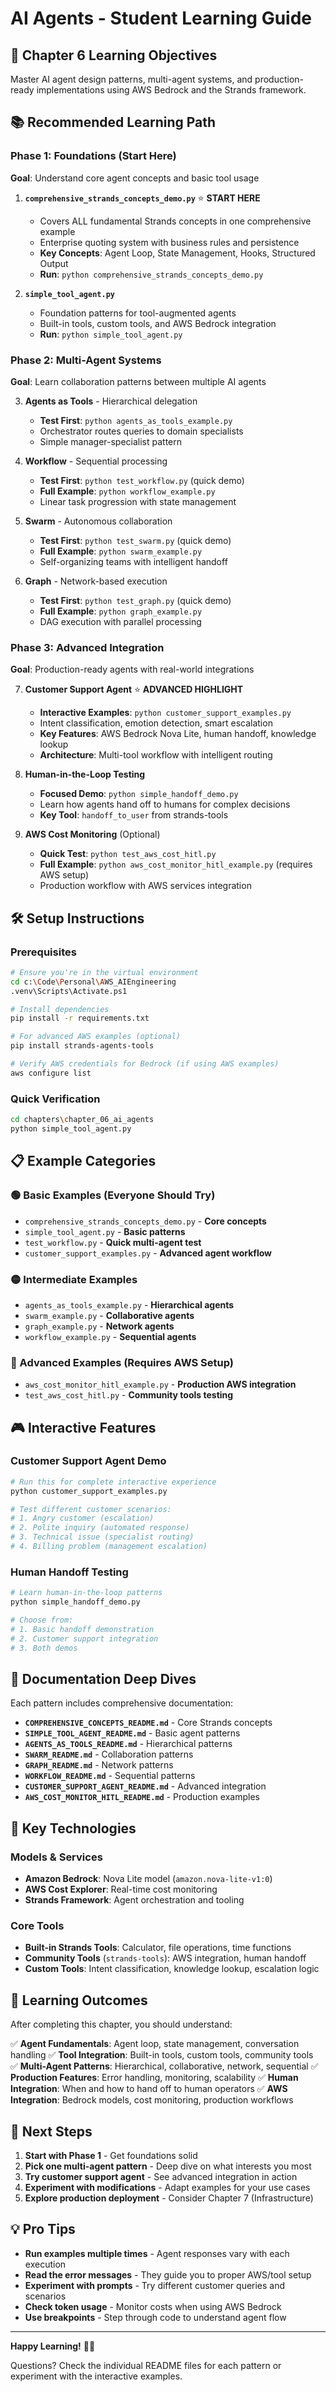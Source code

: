 # AI Agents - Student Learning Guide

## 🎯 Chapter 6 Learning Objectives
Master AI agent design patterns, multi-agent systems, and production-ready implementations using AWS Bedrock and the Strands framework.

## 📚 Recommended Learning Path

### Phase 1: Foundations (Start Here)
**Goal**: Understand core agent concepts and basic tool usage

1. **`comprehensive_strands_concepts_demo.py`** ⭐ **START HERE**
   - Covers ALL fundamental Strands concepts in one comprehensive example
   - Enterprise quoting system with business rules and persistence
   - **Key Concepts**: Agent Loop, State Management, Hooks, Structured Output
   - **Run**: `python comprehensive_strands_concepts_demo.py`

2. **`simple_tool_agent.py`** 
   - Foundation patterns for tool-augmented agents
   - Built-in tools, custom tools, and AWS Bedrock integration
   - **Run**: `python simple_tool_agent.py`

### Phase 2: Multi-Agent Systems
**Goal**: Learn collaboration patterns between multiple AI agents

3. **Agents as Tools** - Hierarchical delegation
   - **Test First**: `python agents_as_tools_example.py`
   - Orchestrator routes queries to domain specialists
   - Simple manager-specialist pattern

4. **Workflow** - Sequential processing
   - **Test First**: `python test_workflow.py` (quick demo)
   - **Full Example**: `python workflow_example.py`
   - Linear task progression with state management

5. **Swarm** - Autonomous collaboration  
   - **Test First**: `python test_swarm.py` (quick demo)
   - **Full Example**: `python swarm_example.py`
   - Self-organizing teams with intelligent handoff

6. **Graph** - Network-based execution
   - **Test First**: `python test_graph.py` (quick demo)  
   - **Full Example**: `python graph_example.py`
   - DAG execution with parallel processing

### Phase 3: Advanced Integration
**Goal**: Production-ready agents with real-world integrations

7. **Customer Support Agent** ⭐ **ADVANCED HIGHLIGHT**
   - **Interactive Examples**: `python customer_support_examples.py`
   - Intent classification, emotion detection, smart escalation
   - **Key Features**: AWS Bedrock Nova Lite, human handoff, knowledge lookup
   - **Architecture**: Multi-tool workflow with intelligent routing

8. **Human-in-the-Loop Testing**
   - **Focused Demo**: `python simple_handoff_demo.py`
   - Learn how agents hand off to humans for complex decisions
   - **Key Tool**: `handoff_to_user` from strands-tools

9. **AWS Cost Monitoring** (Optional)
   - **Quick Test**: `python test_aws_cost_hitl.py`
   - **Full Example**: `python aws_cost_monitor_hitl_example.py` (requires AWS setup)
   - Production workflow with AWS services integration

## 🛠️ Setup Instructions

### Prerequisites
```bash
# Ensure you're in the virtual environment
cd c:\Code\Personal\AWS_AIEngineering
.venv\Scripts\Activate.ps1

# Install dependencies
pip install -r requirements.txt

# For advanced AWS examples (optional)
pip install strands-agents-tools

# Verify AWS credentials for Bedrock (if using AWS examples)
aws configure list
```

### Quick Verification
```bash
cd chapters\chapter_06_ai_agents
python simple_tool_agent.py
```

## 📋 Example Categories

### 🟢 Basic Examples (Everyone Should Try)
- `comprehensive_strands_concepts_demo.py` - **Core concepts**
- `simple_tool_agent.py` - **Basic patterns** 
- `test_workflow.py` - **Quick multi-agent test**
- `customer_support_examples.py` - **Advanced agent workflow**

### 🟡 Intermediate Examples
- `agents_as_tools_example.py` - **Hierarchical agents**
- `swarm_example.py` - **Collaborative agents**
- `graph_example.py` - **Network agents**  
- `workflow_example.py` - **Sequential agents**

### 🔴 Advanced Examples (Requires AWS Setup)
- `aws_cost_monitor_hitl_example.py` - **Production AWS integration**
- `test_aws_cost_hitl.py` - **Community tools testing**

## 🎮 Interactive Features

### Customer Support Agent Demo
```python
# Run this for complete interactive experience
python customer_support_examples.py

# Test different customer scenarios:
# 1. Angry customer (escalation)
# 2. Polite inquiry (automated response)
# 3. Technical issue (specialist routing)  
# 4. Billing problem (management escalation)
```

### Human Handoff Testing
```python
# Learn human-in-the-loop patterns
python simple_handoff_demo.py

# Choose from:
# 1. Basic handoff demonstration
# 2. Customer support integration
# 3. Both demos
```

## 📖 Documentation Deep Dives

Each pattern includes comprehensive documentation:

- **`COMPREHENSIVE_CONCEPTS_README.md`** - Core Strands concepts
- **`SIMPLE_TOOL_AGENT_README.md`** - Basic agent patterns
- **`AGENTS_AS_TOOLS_README.md`** - Hierarchical patterns  
- **`SWARM_README.md`** - Collaboration patterns
- **`GRAPH_README.md`** - Network patterns
- **`WORKFLOW_README.md`** - Sequential patterns
- **`CUSTOMER_SUPPORT_AGENT_README.md`** - Advanced integration
- **`AWS_COST_MONITOR_HITL_README.md`** - Production examples

## 🔧 Key Technologies

### Models & Services
- **Amazon Bedrock**: Nova Lite model (`amazon.nova-lite-v1:0`)
- **AWS Cost Explorer**: Real-time cost monitoring
- **Strands Framework**: Agent orchestration and tooling

### Core Tools
- **Built-in Strands Tools**: Calculator, file operations, time functions
- **Community Tools** (`strands-tools`): AWS integration, human handoff
- **Custom Tools**: Intent classification, knowledge lookup, escalation logic

## 🎯 Learning Outcomes

After completing this chapter, you should understand:

✅ **Agent Fundamentals**: Agent loop, state management, conversation handling
✅ **Tool Integration**: Built-in tools, custom tools, community tools  
✅ **Multi-Agent Patterns**: Hierarchical, collaborative, network, sequential
✅ **Production Features**: Error handling, monitoring, scalability
✅ **Human Integration**: When and how to hand off to human operators
✅ **AWS Integration**: Bedrock models, cost monitoring, production workflows

## 🚀 Next Steps

1. **Start with Phase 1** - Get foundations solid
2. **Pick one multi-agent pattern** - Deep dive on what interests you most
3. **Try customer support agent** - See advanced integration in action  
4. **Experiment with modifications** - Adapt examples for your use cases
5. **Explore production deployment** - Consider Chapter 7 (Infrastructure)

## 💡 Pro Tips

- **Run examples multiple times** - Agent responses vary with each execution
- **Read the error messages** - They guide you to proper AWS/tool setup
- **Experiment with prompts** - Try different customer queries and scenarios
- **Check token usage** - Monitor costs when using AWS Bedrock
- **Use breakpoints** - Step through code to understand agent flow

---
**Happy Learning!** 🤖✨

Questions? Check the individual README files for each pattern or experiment with the interactive examples.
